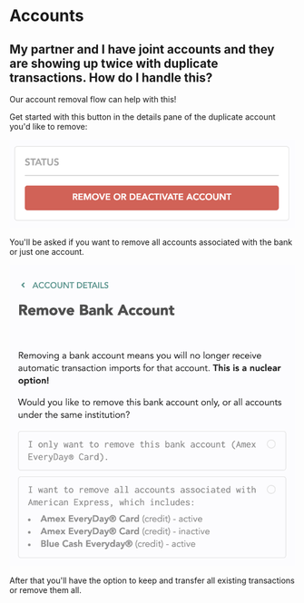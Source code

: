 # Accounts

## My partner and I have joint accounts and they are showing up twice with duplicate transactions. How do I handle this?

Our account removal flow can help with this!

Get started with this button in the details pane of the duplicate account you'd like to remove:

![](../.gitbook/assets/screen-shot-2020-04-07-at-11.35.53-am.png)

You'll be asked if you want to remove all accounts associated with the bank or just one account.

![](../.gitbook/assets/unnamed.png)

After that you'll have the option to keep and transfer all existing transactions or remove them all.

